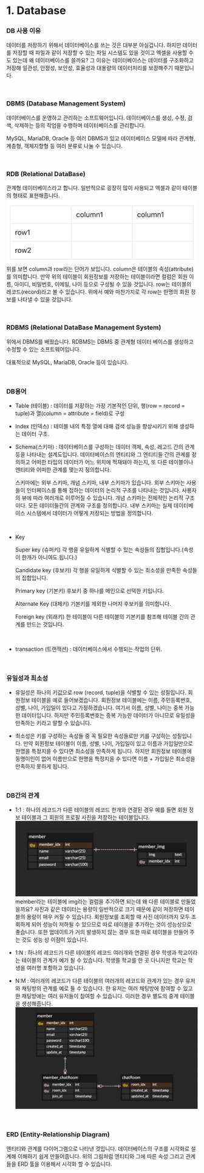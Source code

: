 # 1. Database
### DB 사용 이유
데이터를 저장하기 위해서 데이터베이스를 쓰는 것은 대부분 아실겁니다. 하지만 데이터를 저장할 때 파일과 같이 저장할 수 있는 파일 시스템도 있을 것이고 엑셀을 사용할 수도 있는데 왜 데이터베이스를 쓸까요?
 그 이유는 데이터베이스는 데이터를 구조화하고 저장해 일관성, 안정성, 보안성, 효율성과 대용량의 데이터처리를 보장해주기 때문입니다.

<br>

### DBMS (Database Management System)
데이터베이스를 운영하고 관리하는 소프트웨어입니다. 데이터베이스를 생성, 수정, 검색, 삭제하는 등의 작업을 수행하며 데이터베이스를 관리합니다.

MySQL, MariaDB, Oracle 등 여러 DBMS가 있고 데이터베이스 모델에 따라 관계형, 계층형, 객체지향형 등 여러 분류로 나눌 수 있습니다.

<br>

### RDB (Relational DataBase)
관계형 데이터베이스라고 합니다. 일반적으로 굉장히 많이 사용되고 엑셀과 같이 테이블의 형태로 표현해줍니다.
![](./img/table%20img.png)
위를 보면 column과 row라는 단어가 보입니다. 
 column은 테이블의 속성(attribute)를 의미합니다. 만약 위의 테이블이 회원정보를 저장하는 테이블이라면 컬럼은 회원 이름, 아이디, 비밀번호, 이메일, 나이 등으로 구성될 수 있을 것입니다.
 row는 테이블의 레코드(record)라고 볼 수 있습니다. 위에서 예와 마찬가지로 각 row는 한명의 회원 정보를 나타낼 수 있을 것입니다.

<br>

### RDBMS (Relational DataBase Management System)
 위에서 DBMS를 배웠습니다. RDBMS는 DBMS 중 관계형 데이터 베이스를 생성하고 수정할 수 있는 소프트웨어입니다.

대표적으로 MySQL, MariaDB, Oracle 등이 있습니다.

<br>

### DB용어
- Table (테이블) : 데이터를 저장하는 가장 기본적인 단위, 행(row = record = tuple)과 열(column = attribute = field)로 구성

- Index (인덱스) : 테이블 내의 특정 열에 대해 검색 성능을 향상시키기 위해 생성하는 데이터 구조.

- Schema(스키마) : 데이터베이스를 구성하는 데이터 객체, 속성, 레고드 간의 관계 등을 나타내는 설계도입니다. 데이터베이스의 엔티티와 그 엔티티들 간의 관계를 정의하고 어떠한 타입의 데이터가 어느 위치에 적재돼야 하는지, 또 다른 테이블이나 엔티티와 어떠한 관계를 맺는지 정의합니다.

	 스키마에는 외부 스키마, 개념 스키마, 내부 스키마가 있습니다.
 	외부 스키마는 사용들이 인터페이스를 통해 접하는 데이터의 논리적 구조를 나타내는 것입니다. 사용자의 뷰에 따라 여러개로 이루어질 수 있습니다.
 	개념 스키마는 전체적인 논리적 구조이다. 모든 데이터들간의 관계와 구조를 정의합니다.
 	내부 스키마는 실제 데이터베이스 시스템에서 데이터가 어떻게 저장되는 방법을 정의합니다.

<br>

- Key

	Super key (슈퍼키)
 각 행을 유일하게 식별할 수 있는 속성들의 집합입니다.(속성이 한개가 아니여도 됩니다.)

	Candidate key (후보키)
 각 행을 유일하게 식별할 수 있는 최소성을 만족한 속성들의 집합입니다.

	Primary key (기본키)
 후보키 중 하나를 메인으로 선택한 키입니다.

	Alternate Key (대체키)
기본키를 제외한 나머지 후보키를 의미합니다.

	Foreign key (외래키)
 한 테이블이 다른 테이블의 기본키를 참조해 테이블 간의 관계를 만드는 것입니다.

<br>

- transaction (트랜잭션) : 데이터베이스에서 수행되는 작업의 단위.

<br>

### 유일성과 최소성
- 유일성은  하나의 키값으로 row (record, tuple)을 식별할 수 있는 성질입니다. 회원정보 테이블을 예로 들어보겠습니다. 회원정보 테이블에는 이름, 주민등록번호, 성별, 나이, 가입일이 있다고 가정하겠습니다.
여기서 이름, 성별, 나이는 중복 가능한 데이터입니다. 하지만 주민등록번호는 중복 가능한 데이터가 아니므로 유일성을 만족하는 키라고 말할 수 있습니다.

- 최소성은 키를 구성하는 속성들 중 꼭 필요한 속성들로만 키를 구성하는 성질입니다. 만약 회원정보 테이블이 이름, 성별, 나이, 가입일이 있고 이름과 가입일만으로 한명을 특정지을 수 있다면 최소성을 만족하게 됩니다.
하지만 회원정보 테이블에 동명이인이 없어 이름만으로 한명을 특정지을 수 있다면 이름 + 가입일은 최소성을 만족하지 못하게 됩니다.

<br>

### DB간의 관계
- 1:1 : 하나의 레코드가 다른 테이블의 레코드 한개와 연결된 경우
예를 들면 회원 정보 테이블과 그 회원의 프로필 사진을 저장하는 테이블입니다. 
![](./img/1-1%20img.png)
 member라는 테이블에 img라는 컬럼을 추가하면 되는데 왜 다른 테이블로 만들었을까요?
 사진과 같은 데이터는 용량이 일반적으로 크기 때문에 같이 저장하면 테이블의 용량이 매우 커질 수 있습니다. 회원정보를 조회할 때 사진 데이터까지 모두 조회하게 되어 성능이 저하될 수 있으므로 따로 테이블을 추가하는 것이 성능상으로 좋습니다.
 또한 업데이트가 거의 발생하지 않는 경우 또한 따로 테이블을 만들어 주는 것도 성능 상 이점이 있습니다.

- 1:N : 하나의 레코드가 다른 테이블의 레코드 여러개와 연결된 경우
 학생과 학교이라는 테이블의 관계가 예가 될 수 있습니다. 학생을 학교를 한 곳 다니지만 학교는 학생을 여러명 포함하고 있습니다.

- N:M : 여러개의 레코드가 다른 테이블의 여러개의 레코드와 관계가 있는 경우
 유저와 채팅방의 관계를 예로 들 수 있습니다. 한 유저는 여러 채팅방에 참여할 수 있고 한 채팅방에는 여러 유저들이 참여할 수 있습니다. 이러한 경우 별도의 중계 테이블을 생성해줍니다. 
![](./img/N-M%20img.png)

<br>

### ERD (Entity-Relationship Diagram)
엔티티와 관계를 다이어그램으로 나타낸 것입니다.
데이터베이스의 구조를 시각화로 설계해 이해하기 쉽게 만들어줍니다.
위의 그림처럼 엔티티와 그에 따른 속성 그리고 관계들을 ERD 툴을 이용해서 시각화 할 수 있습니다.
